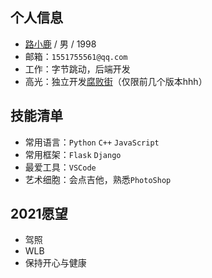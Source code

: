 ## 个人信息
* [路小鹿](https://lulaolu.com) / 男 / 1998
* 邮箱：`1551755561@qq.com`
* 工作：字节跳动，后端开发
* 高光：独立开发[腐败街](https://fubaijie.cn)（仅限前几个版本hhh）
## 技能清单
* 常用语言：`Python` `C++` `JavaScript`
* 常用框架：`Flask` `Django`
* 最爱工具：`VSCode`
* 艺术细胞：会点吉他，熟悉`PhotoShop`
## 2021愿望
* 驾照
* WLB
* 保持开心与健康
